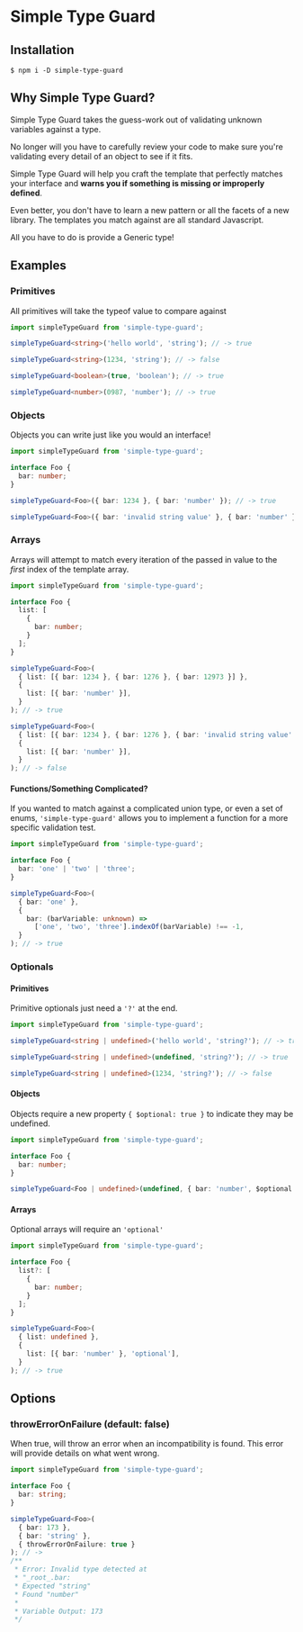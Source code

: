 # Simple Type Guard

## Installation

```shell
$ npm i -D simple-type-guard
```

## Why Simple Type Guard?

Simple Type Guard takes the guess-work out of validating unknown variables against a type.

No longer will you have to carefully review your code to make sure you're validating every detail of an object to see if it fits.

Simple Type Guard will help you craft the template that perfectly matches your interface and **warns you if something is missing or improperly defined**.

Even better, you don't have to learn a new pattern or all the facets of a new library. The templates you match against are all standard Javascript.

All you have to do is provide a Generic type!

## Examples

### Primitives

All primitives will take the typeof value to compare against

```ts
import simpleTypeGuard from 'simple-type-guard';

simpleTypeGuard<string>('hello world', 'string'); // -> true

simpleTypeGuard<string>(1234, 'string'); // -> false

simpleTypeGuard<boolean>(true, 'boolean'); // -> true

simpleTypeGuard<number>(0987, 'number'); // -> true
```

### Objects

Objects you can write just like you would an interface!

```ts
import simpleTypeGuard from 'simple-type-guard';

interface Foo {
  bar: number;
}

simpleTypeGuard<Foo>({ bar: 1234 }, { bar: 'number' }); // -> true

simpleTypeGuard<Foo>({ bar: 'invalid string value' }, { bar: 'number' }); // -> false
```

### Arrays

Arrays will attempt to match every iteration of the passed in value to the _first_ index of the template array.

```ts
import simpleTypeGuard from 'simple-type-guard';

interface Foo {
  list: [
    {
      bar: number;
    }
  ];
}

simpleTypeGuard<Foo>(
  { list: [{ bar: 1234 }, { bar: 1276 }, { bar: 12973 }] },
  {
    list: [{ bar: 'number' }],
  }
); // -> true

simpleTypeGuard<Foo>(
  { list: [{ bar: 1234 }, { bar: 1276 }, { bar: 'invalid string value' }] },
  {
    list: [{ bar: 'number' }],
  }
); // -> false
```

#### Functions/Something Complicated?

If you wanted to match against a complicated union type, or even a set of enums, `'simple-type-guard'` allows you to implement a function for a more specific validation test.

```ts
import simpleTypeGuard from 'simple-type-guard';

interface Foo {
  bar: 'one' | 'two' | 'three';
}

simpleTypeGuard<Foo>(
  { bar: 'one' },
  {
    bar: (barVariable: unknown) =>
      ['one', 'two', 'three'].indexOf(barVariable) !== -1,
  }
); // -> true
```

### Optionals

#### Primitives

Primitive optionals just need a `'?'` at the end.

```ts
import simpleTypeGuard from 'simple-type-guard';

simpleTypeGuard<string | undefined>('hello world', 'string?'); // -> true

simpleTypeGuard<string | undefined>(undefined, 'string?'); // -> true

simpleTypeGuard<string | undefined>(1234, 'string?'); // -> false
```

#### Objects

Objects require a new property `{ $optional: true }` to indicate they may be undefined.

```ts
import simpleTypeGuard from 'simple-type-guard';

interface Foo {
  bar: number;
}

simpleTypeGuard<Foo | undefined>(undefined, { bar: 'number', $optional: true }); // -> true
```

#### Arrays

Optional arrays will require an `'optional'`

```ts
import simpleTypeGuard from 'simple-type-guard';

interface Foo {
  list?: [
    {
      bar: number;
    }
  ];
}

simpleTypeGuard<Foo>(
  { list: undefined },
  {
    list: [{ bar: 'number' }, 'optional'],
  }
); // -> true
```

## Options

### throwErrorOnFailure (default: false)

When true, will throw an error when an incompatibility is found. This error will provide details on what went wrong.

```ts
import simpleTypeGuard from 'simple-type-guard';

interface Foo {
  bar: string;
}

simpleTypeGuard<Foo>(
  { bar: 173 },
  { bar: 'string' },
  { throwErrorOnFailure: true }
); // ->
/**
 * Error: Invalid type detected at
 * "_root_.bar:
 * Expected "string"
 * Found "number"
 *
 * Variable Output: 173
 */
```
